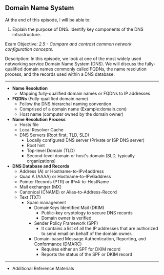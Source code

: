## Domain Name System

At the end of this episode, I will be able to:

1. Explain the purpose of DNS. Identify key components of the DNS infrastructure.


Exam Objective: *2.5 - Compare and contrast common network configuration concepts.*

Description: In this episode, we look at one of the most widely used networking service Domain Name System \(DNS\). We will discuss the fully-qualified domain names commonly called FQDNs, the name resolution process, and the records used within a DNS database.

-----------------------------------------------------------

* **Name Resolution**
	+ Mapping fully-qualified domain names or FQDNs to IP addresses
* **FQDNs** \(Fully-qualified domain name\)
    + Follow the DNS hierarchal naming convention
    + Comprised of a domain name \(Example:domain.com\)
    + Host name \(computer owned by the domain owner)
* **Name Resolution Process**
	+ Hosts file
	+ Local Resolver Cache
	+ DNS Servers \(Root first, TLD, SLD\)
		- Locally configured DNS server \(Private or ISP DNS server\)
		- Root hint
		- Top-level Domain \(TLD\)
		- Second-level domain or host's domain \(SLD, typically organizations\)
* **DNS Database and Records**
 	+ Address \(A\) or Hostname-to-IPv4address
 	+ Quad A \(AAAA\) or Hostname-to-IPv6address
 	+ Pointer Records \(PTR\) or IPv4-to-HostName
	+ Mail exchanger \(MX\)
	+ Canonical \(CNAME\) or Alias-to-Address-Record
 	+ Text \(TXT\)
		- Spam management
			* DomainKeys Identified Mail \(DKIM\)
				- Public-key cryptology to secure DNS records
				- Domain owner is verified
			* Sender Policy Framework \(SPF\)
				-  It contains a list of all the IP addresses that are authorized to send email on behalf of the domain owner.
			* Domain-based Message Authentication, Reporting, and Conformance \(DMARC\)
				- Requires either an SPF for DKIM record
				- Reports the status of the SPF or DKIM record
------------------------------------------------------------

* Additional Reference Materials

